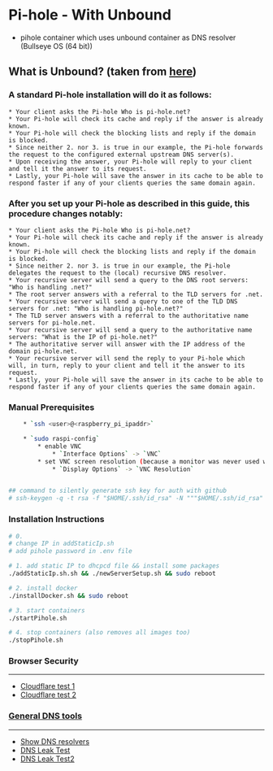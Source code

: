 # Pi-hole - With Unbound 
- pihole container which uses unbound container as DNS resolver (Bullseye OS (64 bit)) 


## What is Unbound? (taken from [here](https://docs.pi-hole.net/guides/dns/unbound/))

### A standard Pi-hole installation will do it as follows:

    * Your client asks the Pi-hole Who is pi-hole.net?
    * Your Pi-hole will check its cache and reply if the answer is already known.
    * Your Pi-hole will check the blocking lists and reply if the domain is blocked.
    * Since neither 2. nor 3. is true in our example, the Pi-hole forwards the request to the configured external upstream DNS server(s).
    * Upon receiving the answer, your Pi-hole will reply to your client and tell it the answer to its request.
    * Lastly, your Pi-hole will save the answer in its cache to be able to respond faster if any of your clients queries the same domain again.


### After you set up your Pi-hole as described in this guide, this procedure changes notably:

    * Your client asks the Pi-hole Who is pi-hole.net?
    * Your Pi-hole will check its cache and reply if the answer is already known.
    * Your Pi-hole will check the blocking lists and reply if the domain is blocked.
    * Since neither 2. nor 3. is true in our example, the Pi-hole delegates the request to the (local) recursive DNS resolver.
    * Your recursive server will send a query to the DNS root servers: "Who is handling .net?"
    * The root server answers with a referral to the TLD servers for .net.
    * Your recursive server will send a query to one of the TLD DNS servers for .net: "Who is handling pi-hole.net?"
    * The TLD server answers with a referral to the authoritative name servers for pi-hole.net.
    * Your recursive server will send a query to the authoritative name servers: "What is the IP of pi-hole.net?"
    * The authoritative server will answer with the IP address of the domain pi-hole.net.
    * Your recursive server will send the reply to your Pi-hole which will, in turn, reply to your client and tell it the answer to its request.
    * Lastly, your Pi-hole will save the answer in its cache to be able to respond faster if any of your clients queries the same domain again.




### Manual Prerequisites
```bash
    * `ssh <user>@<raspberry_pi_ipaddr>`

    * `sudo raspi-config`
        * enable VNC
            * `Interface Options` -> `VNC`
        * set VNC screen resolution (because a monitor was never used with pi)
            * `Display Options` -> `VNC Resolution`


## command to silently generate ssh key for auth with github
# ssh-keygen -q -t rsa -f "$HOME/.ssh/id_rsa" -N """$HOME/.ssh/id_rsa" ; cat ~/.ssh/id_rsa
```



### Installation Instructions
```bash
# 0.
# change IP in addStaticIp.sh
# add pihole password in .env file

# 1. add static IP to dhcpcd file && install some packages
./addStaticIp.sh.sh && ./newServerSetup.sh && sudo reboot

# 2. install docker 
./installDocker.sh && sudo reboot

# 3. start containers 
./startPihole.sh

# 4. stop containers (also removes all images too)
./stopPihole.sh
```



### Browser Security
---

* [Cloudflare test 1](https://www.cloudflare.com/ssl/encrypted-sni/#dns)
* [Cloudflare test 2](https://1.1.1.1/help)



### [General DNS tools](https://www.routersecurity.org/testdns.php)
---

* [Show DNS resolvers](https://dnscheck.tools/)
* [DNS Leak Test](https://www.perfect-privacy.com/en/tests/dns-leaktest)
* [DNS Leak Test2](https://www.dnsleaktest.com/)